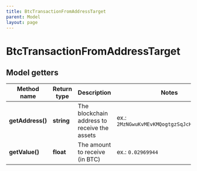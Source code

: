 ```yaml
---
title: BtcTransactionFromAddressTarget
parent: Model
layout: page
---
```


# BtcTransactionFromAddressTarget

## Model getters

Method name | Return type | Description | Notes
------------ | ------------- | ------------- | -------------
**getAddress()** | **string** | The blockchain address to receive the assets | ex.: `2MzNGwuKvMEvKMQogtgzSqJcH2UW3Tc5oc7`
**getValue()** | **float** | The amount to receive (in BTC) | ex.: `0.02969944`

